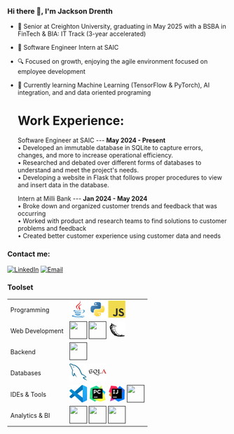 ### Hi there 👋, I'm Jackson Drenth

- 📖 Senior at Creighton University, graduating in May 2025 with a BSBA in FinTech & BIA: IT Track (3-year accelerated)
- 💼 Software Engineer Intern at SAIC
- 🔍 Focused on growth, enjoying the agile environment focused on employee development
- 📝 Currently learning Machine Learning (TensorFlow & PyTorch), AI integration, and and data oriented programing

  <h1>Work Experience:</h1> 
  Software Engineer at SAIC            ---              <b>May 2024 - Present</b>
  <br>
  •	Developed an immutable database in SQLite to capture errors, changes, and more to increase operational efficiency.
  <br>
  •	Researched and debated over different forms of databases to understand and meet the project's needs.
  <br>
  •	Developing a website in Flask that follows proper procedures to view and insert data in the database.
  <br>

  Intern at Milli Bank                  ---               <b>Jan 2024 - May 2024</b>
  <br>
  •	Broke down and organized customer trends and feedback that was occurring
  <br>
  •	Worked with product and research teams to find solutions to customer problems and feedback
  <br>
  •	Created better customer experience using customer data and needs
  <br>

### Contact me:

<a href="https://www.linkedin.com/in/jacksondrenth" target="_blank"><img src="https://www.vectorlogo.zone/logos/linkedin/linkedin-icon.svg" alt="LinkedIn" width="40" height="40"/></a>
<a href="mailto:JacksonDrenth@creighton.edu"><img src="https://upload.wikimedia.org/wikipedia/commons/thumb/d/df/Microsoft_Office_Outlook_%282018–present%29.svg/2203px-Microsoft_Office_Outlook_%282018–present%29.svg.png" alt="Email" width="40" height="40"/></a>

### Toolset

<table>
<!--     <tr>
        <td>CI/CD</td>
        <td>
            <a href=""><img src="https://github.githubassets.com/assets/GitHub-Mark-ea2971cee799.png" width="40" height="40"/></a>
        </td>
    </tr> -->
    <tr>
        <td>Programming</td>
        <td>
            <a href=""><img src="https://github.com/devicons/devicon/blob/v2.13.0/icons/java/java-original.svg" width="40" height="40"/></a>
            <a href=""><img src="https://github.com/devicons/devicon/blob/v2.13.0/icons/python/python-original.svg" width="40" height="40"/></a>
          <a href=""><img src="https://github.com/devicons/devicon/blob/v2.13.0/icons/javascript/javascript-original.svg" width="40" height="40"/></a>
        </td>
    </tr>
    <tr>
        <td>Web Development</td>
        <td>
            <a href=""><img src="https://upload.wikimedia.org/wikipedia/commons/thumb/8/82/Devicon-html5-plain.svg/640px-Devicon-html5-plain.svg.png" width="40" height="40"/></a>
            <a href=""><img src="https://upload.wikimedia.org/wikipedia/commons/thumb/6/62/CSS3_logo.svg/800px-CSS3_logo.svg.png" width="40" height="40"/></a>   
            <a href=""><img src="https://github.com/devicons/devicon/blob/v2.13.0/icons/flask/flask-original.svg" width="40" height="40"/></a>
        </td>
    </tr>
    <tr>
        <td>Backend</td>
        <td>
            <a href=""><img src="https://upload.wikimedia.org/wikipedia/commons/thumb/2/27/PHP-logo.svg/640px-PHP-logo.svg.png" width="40" height="40"/></a> 
        </td>
    </tr>
    <tr>
        <td>Databases</td>
        <td>
            <a href=""><img src="https://github.com/devicons/devicon/blob/v2.13.0/icons/mysql/mysql-original.svg" width="40" height="40"/></a>
          <a href=""><img src="https://github.com/devicons/devicon/blob/v2.13.0/icons/sqlalchemy/sqlalchemy-original.svg" width="40" height="40"/></a>
        </td>
    </tr>
    <tr>
        <td>IDEs & Tools</td>
        <td>
            <a href=""><img src="https://github.com/devicons/devicon/blob/v2.13.0/icons/vscode/vscode-original.svg" width="40" height="40"/></a>
            <a href=""><img src="https://github.com/devicons/devicon/blob/v2.13.0/icons/pycharm/pycharm-original.svg" width="40" height="40"/></a>
            <a href=""><img src="https://github.com/devicons/devicon/blob/v2.13.0/icons/intellij/intellij-original.svg" width="40" height="40"/></a>
            <a href=""><img src="https://upload.wikimedia.org/wikipedia/commons/thumb/c/c1/Android_Studio_icon_%282023%29.svg/640px-Android_Studio_icon_%282023%29.svg.png" width="40" height="40"/></a>
        </td>
    </tr>
    <tr>
        <td>Analytics & BI</td>
        <td>
            <a href=""><img src="https://i.pinimg.com/originals/73/96/b8/7396b8543078228985df506d122df2e7.png" width="40" height="40"/></a>
            <a href=""><img src="https://upload.wikimedia.org/wikipedia/commons/thumb/c/cf/New_Power_BI_Logo.svg/640px-New_Power_BI_Logo.svg.png" width="40" height="40"/></a>
            <a href=""><img src="https://logowik.com/content/uploads/images/tableau-software.jpg" width="40" height="40"/></a>
        </td>
    </tr>
</table>

<br/>
